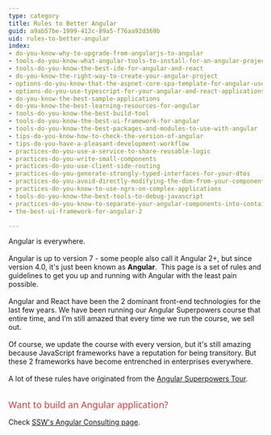 ```yaml
---
type: category
title: Rules to Better Angular
guid: a9ab57be-1999-412c-89a5-f76aa92d369b
uid: rules-to-better-angular
index:
- do-you-know-why-to-upgrade-from-angularjs-to-angular
- tools-do-you-know-what-angular-tools-to-install-for-an-angular-project
- tools-do-you-know-the-best-ide-for-angular-and-react
- do-you-know-the-right-way-to-create-your-angular-project
- options-do-you-know-that-the-aspnet-core-spa-template-for-angular-uses-the-angular-cli
- options-do-you-use-typescript-for-your-angular-and-react-applications
- do-you-know-the-best-sample-applications
- do-you-know-the-best-learning-resources-for-angular
- tools-do-you-know-the-best-build-tool
- tools-do-you-know-the-best-ui-framework-for-angular
- tools-do-you-know-the-best-packages-and-modules-to-use-with-angular
- tips-do-you-know-how-to-check-the-version-of-angular
- tips-do-you-have-a-pleasant-development-workflow
- practices-do-you-use-a-service-to-share-reusable-logic
- practices-do-you-write-small-components
- practices-do-you-use-client-side-routing
- practices-do-you-generate-strongly-typed-interfaces-for-your-dtos
- practices-do-you-avoid-directly-modifying-the-dom-from-your-components
- practices-do-you-know-to-use-ngrx-on-complex-applications
- tools-do-you-know-the-best-tools-to-debug-javascript
- practices-do-you-know-to-separate-your-angular-components-into-container-and-presentational-components
- the-best-ui-framework-for-angular-2

---
```

<div>​​​​​​Angular is everywhere.<br><br></div>Angular is up to version 7 - some people also call it Angular&#160;2+, but since version 4.0, it's just been known as <strong>Angular</strong>.&#160; This page is a set of rules and guidelines to get you up and running with Angular with the least pain possible. <br><br>Angular and React have been the 2 dominant front-end technologies for the last few years. We have been running our Angular Superpowers course that entire time, and I’m still amazed that every time we run the course, we sell out.&#160;<br><br>Of course, we update the course with every version, but it's still amazing because JavaScript frameworks have a reputation for being transitory. But these 2 frameworks&#160;have become entrenched in enterprises everywhere.<div><br></div><div>A lot of these rules have originated from the <a href="https&#58;//www.ssw.com.au/ssw/Events/Training/Angular-Superpowers-Tour.aspx">Angular Superpowers Tour​</a>.<br><br><p><span style="color&#58;#cc4141;font-family&#58;&quot;segoe ui&quot;, &quot;trebuchet ms&quot;, tahoma, arial, verdana, sans-serif;font-size&#58;18px;">Want&#160;to build an Angular application?&#160;</span><br></p><p>Check <a href="https&#58;//www.ssw.com.au/ssw/Consulting/Angular.aspx">SSW's Angular Consulting page</a>.<br></p></div>


